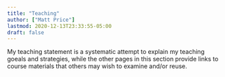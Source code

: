 ```yaml
---
title: "Teaching"
author: ["Matt Price"]
lastmod: 2020-12-13T23:33:55-05:00
draft: false
---
```


My teaching statement is a systematic attempt to explain my teaching goeals and strategies, while the other pages in this section provide links to course materials that others may wish to examine and/or reuse.
